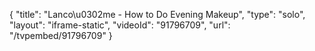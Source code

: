 {
    "title": "Lanco\u0302me - How to Do Evening Makeup",
    "type": "solo",
    "layout": "iframe-static",
    "videoId": "91796709",
    "url": "\/tvpembed\/91796709"
}